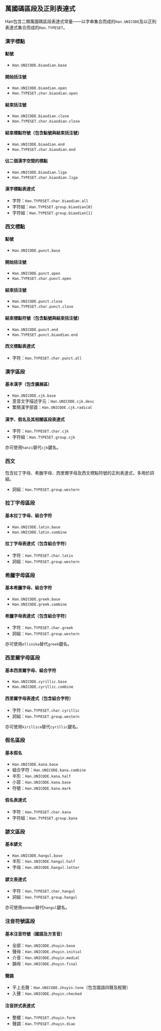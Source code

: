 
<section class='self-contained'>

 萬國碼區段及正則表達式 <!-- #unicode -->
--------------------
Han包含二類萬國碼區段表達式常量——以字串集合而成的`Han.UNICODE`及以正則表達式集合而成的`Han.TYPESET`。


### 漢字標點 <!-- #unicode-cjk-biaodian -->
#### 點號
- `Han.UNICODE.biaodian.base`

#### 開始括注號
- `Han.UNICODE.biaodian.open`
- `Han.TYPESET.char.biaodian.open`

#### 結束括注號
- `Han.UNICODE.biaodian.close`
- `Han.TYPESET.char.biaodian.close`

#### 結束標點符號（包含點號與結束括注號）
- `Han.UNICODE.biaodian.end`
- `Han.TYPESET.char.biaodian.end`

#### 佔二個漢字空間的標點
- `Han.UNICODE.biaodian.liga`
- `Han.TYPESET.char.biaodian.liga`

#### 漢字標點表達式
- 字符：`Han.TYPESET.char.biaodian.all`
- 字符組：`Han.TYPESET.group.biaodian[0]`
- 字符組：`Han.TYPESET.group.biaodian[1]`

<!-- !!!!!!!!!!!!!!!!!!!!!!!!!!!!!!!!!!!!!!!!!!! -->

### 西文標點 <!-- #unicode-western-punct -->
#### 點號
- `Han.UNICODE.punct.base`

#### 開始括注號
- `Han.UNICODE.punct.open`
- `Han.TYPESET.char.punct.open`

#### 結束括注號
- `Han.UNICODE.punct.close`
- `Han.TYPESET.char.punct.close`

#### 結束標點符號（包含點號與結束括注號）
- `Han.UNICODE.punct.end`
- `Han.TYPESET.punct.biaodian.end`

#### 西文標點表達式
- 字符：`Han.TYPESET.char.punct.all`

<!-- !!!!!!!!!!!!!!!!!!!!!!!!!!!!!!!!!!!!!!!!!!! -->

### 漢字區段 <!-- #unicode-cjk -->
#### 基本漢字（包含擴展區）
- `Han.UNICODE.cjk.base`
- 意音文字描述字元：`Han.UNICODE.cjk.desc`
- 繁簡漢字部首：`Han.UNICODE.cjk.radical`

#### 漢字、假名及其相關區段表達式
- 字符：`Han.TYPESET.char.cjk`
- 字符組：`Han.TYPESET.group.cjk`

<div class="info">

亦可使用`hanzi`替代`cjk`鍵名。
</div>

<!-- !!!!!!!!!!!!!!!!!!!!!!!!!!!!!!!!!!!!!!!!!!! -->

### 西文 <!-- #unicode-western -->
包含拉丁字母、希臘字母、西里爾字母及西文標點符號的正則表達式，多用於詞組。

- 詞組：`Han.TYPESET.group.western`

<!-- !!!!!!!!!!!!!!!!!!!!!!!!!!!!!!!!!!!!!!!!!!! -->

### 拉丁字母區段 <!-- #unicode-latin -->
#### 基本拉丁字母、組合字符
- `Han.UNICODE.latin.base`
- `Han.UNICODE.latin.combine`

#### 拉丁字母表達式（包含組合字符）
- 字符：`Han.TYPESET.char.latin`
- 詞組：`Han.TYPESET.group.western`

<!-- !!!!!!!!!!!!!!!!!!!!!!!!!!!!!!!!!!!!!!!!!!! -->

### 希臘字母區段 <!-- #unicode-greek -->
#### 基本希臘字母、組合字符
- `Han.UNICODE.greek.base`
- `Han.UNICODE.greek.combine`

#### 希臘字母表達式（包含組合字符）
- 字符：`Han.TYPESET.char.greek`
- 詞組：`Han.TYPESET.group.western`

<div class="info">

亦可使用`ellinika`替代`greek`鍵名。
</div>

<!-- !!!!!!!!!!!!!!!!!!!!!!!!!!!!!!!!!!!!!!!!!!! -->

### 西里爾字母區段  <!-- #unicode-cyrillic -->
#### 基本西里爾字母、組合字符
- `Han.UNICODE.cyrillic.base`
- `Han.UNICODE.cyrillic.combine`

#### 西里爾字母表達式（包含組合字符）
- 字符：`Han.TYPESET.char.cyrillic`
- 詞組：`Han.TYPESET.group.western`

<div class="info">

亦可使用`kirillica`替代`cyrillic`鍵名。
</div>

<!-- !!!!!!!!!!!!!!!!!!!!!!!!!!!!!!!!!!!!!!!!!!! -->

### 假名區段  <!-- #unicode-kana -->
#### 基本假名
- `Han.UNICODE.kana.base`
- 組合字符：`Han.UNICODE.kana.combine`
- 半形：`Han.UNICODE.kana.half`
- 小寫：`Han.UNICODE.kana.base`
- 符號：`Han.UNICODE.kana.mark`

#### 假名表達式
- 字符：`Han.TYPESET.char.kana`
- 字符組：`Han.TYPESET.group.kana`

<!-- !!!!!!!!!!!!!!!!!!!!!!!!!!!!!!!!!!!!!!!!!!! -->

### 諺文區段  <!-- #unicode-eonmun -->
#### 基本諺文
- `Han.UNICODE.hangul.base`
- 半形：`Han.UNICODE.hangul.half`
- 字母：`Han.UNICODE.hangul.letter`

#### 諺文表達式
- 字符：`Han.TYPESET.char.hangul`
- 詞組：`Han.TYPESET.group.hangul`

<div class="info">

亦可使用`eonmun`替代`hangul`鍵名。
</div>

<!-- !!!!!!!!!!!!!!!!!!!!!!!!!!!!!!!!!!!!!!!!!!! -->

### 注音符號區段  <!-- #unicode-zhuyin -->
#### 基本注音符號（國語及方言音）
- 全部：`Han.UNICODE.zhuyin.base`
- 聲母：`Han.UNICODE.zhuyin.initial`
- 介音：`Han.UNICODE.zhuyin.medial`
- 韻母：`Han.UNICODE.zhuyin.final`

#### 聲調
- 平上去聲：`Han.UNICODE.zhuyin.tone`（包含國語四聲及輕聲）
- 入聲：`Han.UNICODE.zhuyin.checked`

#### 注音拼式表達式
- 整體：`Han.TYPESET.zhuyin.form`
- 聲調：`Han.TYPESET.zhuyin.diao`

</section>
